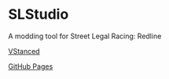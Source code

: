 # SLStudio
A modding tool for Street Legal Racing: Redline

[VStanced](http://vstanced.com/viewtopic.php?f=68&t=13537)

[GitHub Pages](https://adnan-54.github.io/SLStudio/)
